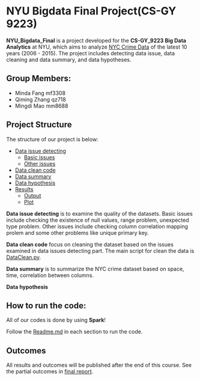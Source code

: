 # NYU Bigdata Final Project(CS-GY 9223)

**NYU_Bigdata_Final** is a project developed for the **CS-GY_9223 Big Data Analytics** at NYU, which aims to analyze [NYC Crime Data](https://data.cityofnewyork.us/Public-Safety/NYPD-Complaint-Data-Historic/qgea-i56i) of the latest 10 years (2006 - 2015). The project includes detecting data issue, data cleaning and data summary, and data hypotheses.
## Group Members:
- Minda Fang mf3308
- Qiming Zhang qz718
- Mingdi Mao mm8688

## Project Structure

The structure of our project is below:

* [Data issue detecting](Data_Issue_Detecting)
	* [Basic issues](Data_Issue_Detecting/Basic_Issue) 
	* [Other issues](Data_Issue_Detecting/Other_Issue)
* [Data clean code](Data_Cleaning_Code)
* [Data summary](Data_Summary) 
* [Data hypothesis](DataHypothesis)
* [Results](Results)
	* [Output](Results/Output)
	* [Plot](Results/plot)	 

**Data issue detecting** is to examine the quality of the datasets. Basic issues include checking the existence of null values, range problem, unexpected type problem. Other issues include checking column correlation mapping prolem and some other problems like unique primary key.

**Data clean code** focus on cleaning the dataset based on the issues examined in data issues detecting part. The main script for clean the data is [DataClean.py](Data_Issue_Detecting/DataClean.py).

**Data summary** is to summarize the NYC crime dataset based on space, time, correlation between columns.  

**Data hypothesis** 


## How to run the code:
All of our codes is done by using **Spark**!

Follow the <u>Readme.md</u> in each section to run the code.


## Outcomes
All results and outcomes will be published after the end of this course. See the partial outcomes in [final report](FinalReport.pdf).